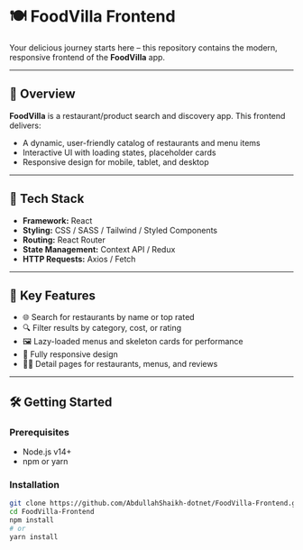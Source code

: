 # 🍽️ FoodVilla Frontend

Your delicious journey starts here – this repository contains the modern, responsive frontend of the **FoodVilla** app.

---

## 🧭 Overview

**FoodVilla** is a restaurant/product search and discovery app. This frontend delivers:

- A dynamic, user-friendly catalog of restaurants and menu items  
- Interactive UI with loading states, placeholder cards  
- Responsive design for mobile, tablet, and desktop

---

## 🚀 Tech Stack

- **Framework:** React
- **Styling:** CSS / SASS / Tailwind / Styled Components  
- **Routing:** React Router  
- **State Management:** Context API / Redux  
- **HTTP Requests:** Axios / Fetch  

---

## 🎯 Key Features

- 🌐 Search for restaurants by name or top rated  
- 🔍 Filter results by category, cost, or rating  
- 🖼️ Lazy-loaded menus and skeleton cards for performance  
- 📱 Fully responsive design  
- 🧑‍🍳 Detail pages for restaurants, menus, and reviews  

---

## 🛠️ Getting Started

### Prerequisites

- Node.js v14+  
- npm or yarn

### Installation

```bash
git clone https://github.com/AbdullahShaikh-dotnet/FoodVilla-Frontend.git
cd FoodVilla-Frontend
npm install
# or
yarn install
